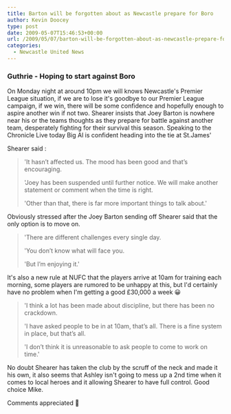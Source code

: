 ```yaml
---
title: Barton will be forgotten about as Newcastle prepare for Boro
author: Kevin Doocey
type: post
date: 2009-05-07T15:46:53+00:00
url: /2009/05/07/barton-will-be-forgotten-about-as-newcastle-prepare-for-boro/
categories:
  - Newcastle United News
---
```


### Guthrie - Hoping to start against Boro

On Monday night at around 10pm we will knows Newcastle's Premier League situation, if we are to lose it's goodbye to our Premier League campaign, if we win, there will be some confidence and hopefully enough to aspire another win if not two. Shearer insists that Joey Barton is nowhere near his or the teams thoughts as they prepare for battle against another team, desperately fighting for their survival this season. Speaking to the Chronicle Live today Big Al is confident heading into the tie at St.James'

Shearer said :

> 'It hasn’t affected us. The mood has been good and that’s encouraging.
>
> 'Joey has been suspended until further notice. We will make another statement or comment when the time is right.
>
> 'Other than that, there is far more important things to talk about.'

Obviously stressed after the Joey Barton sending off Shearer said that the only option is to move on.

> 'There are different challenges every single day.
>
> 'You don’t know what will face you.
>
> 'But I’m enjoying it.'

It's also a new rule at NUFC that the players arrive at 10am for training each morning, some players are rumored to be unhappy at this, but I'd certainly have no problem when I'm getting a good £30,000 a week 😀

> 'I think a lot has been made about discipline, but there has been no crackdown.
>
> 'I have asked people to be in at 10am, that’s all. There is a fine system in place, but that’s all.
>
> 'I don’t think it is unreasonable to ask people to come to work on time.'

No doubt Shearer has taken the club by the scruff of the neck and made it his own, it also seems that Ashley isn't going to mess up a 2nd time when it comes to local heroes and it allowing Shearer to have full control. Good choice Mike.

Comments appreciated 🙂
